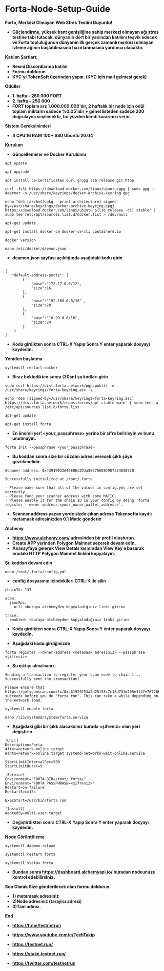 # Forta-Node-Setup-Guide
**Forta, Merkezi Olmayan Web Stres Testini Duyurdu!** 
- **Güçlendirme, yüksek bant genişliğine sahip merkezi olmayan ağı stres testine tabi tutacak, dünyanın dört bir yanından katılımı teşvik edecek ve Forta topluluğunun dünyanın ilk gerçek zamanlı merkezi olmayan izleme ağının başlatılmasına hazırlanmasına yardımcı olacaktır.**

**Katılım Şartları:**
- **Resmi Discordlarına katılın**
- **Formu doldurun**
- **KYC'yi TokenSoft üzerinden yapın. (KYC için mail gelmesi gerek)**

**Ödüller**
- **1. hafta - 250 000 FORT** 
- **2. hafta - 250 000** 
- **FORT toplam arz 1.000.000.000'dır, 2 haftalık bir node için ödül toplam miktarın sadece %0.05'idir + genel listeden sadece 200 doğrulayıcı seçilecektir, bu yüzden kendi kararınızı verin.**

**Sistem Gereksinimleri**

- **4 CPU 16 RAM 100+ SSD Ubuntu 20.04**

**Kurulum**

- **Güncellemeler ve Docker Kurulumu**
```
apt update
```
```
apt upgrade
```
```
apt install ca-certificates curl gnupg lsb-release git htop
```
```
curl -fsSL https://download.docker.com/linux/ubuntu/gpg | sudo gpg --dearmor -o /usr/share/keyrings/docker-archive-keyring.gpg
```
```
echo "deb [arch=$(dpkg --print-architecture) signed-by=/usr/share/keyrings/docker-archive-keyring.gpg] https://download.docker.com/linux/ubuntu $(lsb_release -cs) stable" | sudo tee /etc/apt/sources.list.d/docker.list > /dev/null
```
```
apt-get update
```
```
apt-get install docker-ce docker-ce-cli containerd.io
```
```
docker version
```
```
nano /etc/docker/daemon.json
```


- **deamon.json sayfası açıldığında aşağıdaki kodu girin**

```

{ 
   "default-address-pools": [ 
        { 
            "base":"172.17.0.0/12", 
            "size":16 
        }, 
        { 
            "base":"192.168.0.0/16" , 
            "size":20 
        }, 
        { 
            "base":"10.99.0.0/16", 
            "size":24 
        } 
    ] 
}
```
- **Kodu girdikten sonra CTRL-X Yapıp Sonra Y enter yaparak dosyayı kaydedin.**

**Yeniden başlatma**
```
systemctl restart docker
```

- **Biraz bekledikten sonra (30sn) şu kodları girin**

```
sudo curl https://dist.forta.network/pgp.public -o /usr/share/keyrings/forta-keyring.asc -s
```
```
echo 'deb [signed-by=/usr/share/keyrings/forta-keyring.asc] https://dist.forta.network/repositories/apt stable main' | sudo tee -a /etc/apt/sources.list.d/forta.list
```
```
apt-get update
```
```
apt-get install forta
```

- **En önemli yer! <your_passphrase> yerine bir şifre belirleyin ve bunu unutmayın.**
```
forta init --passphrase <your_passphrase>
```
- **Bu koddan sonra size bir cüzdan adresi verecek çıktı şöye gözükmelidir.**

```
Scanner address: 0x43919032A43E0Ed2Dda502756D8D9D7324836920

Successfully initialized at /root/.forta

- Please make sure that all of the values in config.yml are set correctly.
- Please fund your scanner address with some MATIC.
- Please enable it for the chain ID in your config by doing 'forta register --owner-address <your_owner_wallet_address>'.
```

- **Scanner address yazan yerde sizde çıkan adrese Tokensofta kayıtlı metamask adresinizden 0.1 Matic gönderin**

**Alchemy**

- **https://www.alchemy.com/  adresinden bir profil oluşturun.**
- **Create APP yerinden Polygon Mainnet seçerek devam edin.** 
- **Anasayfaya gelerek View Detals kısmından View Key e basarak oradaki HTTP Polygon Mainnet linkini kopyalayın.**

**Şu koddan devam edin**
```
nano /root/.forta/config.yml
```
- **config dosyasının içindekileri CTRL-K ile silin**  

```
chainId: 137

scan:
  jsonRpc:
    url: <buraya alchemyden kopyaladığınız linki girin>

trace:
  enabled: <buraya alchemyden kopyaladığınız linki girin>
```
  
  - **Kodu girdikten sonra CTRL-X Yapıp Sonra Y enter yaparak dosyayı kaydedin.**
  

- **Aşağıdaki kodu girdiğinizde**
```
forta register --owner-address <metamask adresiniz> --passphrase <şifreniz>
```
- **Şu çıktıyı almalısınız.**
```
Sending a transaction to register your scan node to chain 1...
Successfully sent the transaction!

Please ensure that https://polygonscan.com/tx/0xc61929753a2d25f53c7c18d731d205e1f47e767206da3fe28266e528fa10041f succeeds before you do 'forta run'. This can take a while depending on the network load.
```
```
systemctl enable forta
```
```
nano /lib/systemd/system/forta.service
```
- **Aşağıdaki gibi bir çıktı alacaksınız burada  <şifreniz> olan yeri değiştirin.**

```
[Unit]
Description=Forta
After=network-online.target
Wants=network-online.target systemd-networkd-wait-online.service

StartLimitIntervalSec=500
StartLimitBurst=5

[Service]
Environment="FORTA_DIR=/root/.forta/"
Environment="FORTA_PASSPHRASE=<şifreniz>"
Restart=on-failure
RestartSec=15s

ExecStart=/usr/bin/forta run

[Install]
WantedBy=multi-user.target
```
 - **Değiştirdikten sonra CTRL-X Yapıp Sonra Y enter yaparak dosyayı kaydedin.**

**Node Görüntüleme**

```
systemctl daemon-reload
```
```
systemctl restart forta
```
```
systemctl status forta
```

- **Bundan sonra https://dashboard.alchemyapi.io/ buradan nodeunuzu kontrol edebilirsiniz.**

**Son Olarak Size gönderilecek olan formu doldurun.**
- **1) metamask adresiniz**
- **2)Node adresiniz (tarayıcı adresi)**
- **3)Tam adınız.**

**End**

- **https://t.me/testnetrun**

- **https://www.youtube.com/c/TechTakip**

- **https://testnet.run/**

- **https://stake.testnet.run/**

- **https://twitter.com/testnetrun**









